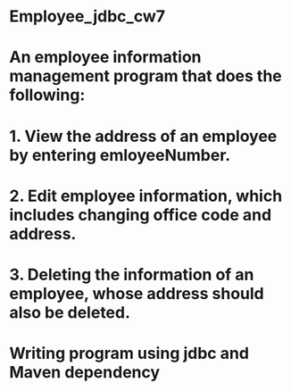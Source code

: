 # Employee_jdbc_cw7
# An employee information management program that does the following:
# 1. View the address of an employee by entering emloyeeNumber.
# 2. Edit employee information, which includes changing office code and address.
# 3. Deleting the information of an employee, whose address should also be deleted.
# Writing program using jdbc and Maven dependency
